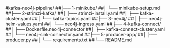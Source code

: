 #kafka-neo4j-pipeline/
##├── 1-minikube/
##│ └── minikube-setup.md
##├── 2-strimzi-kafka/
##│ ├── strimzi-install.yaml
##│ ├── kafka-cluster.yaml
##│ └── kafka-topics.yaml
##├── 3-neo4j/
##│ ├── neo4j-helm-values.yaml
##│ └── neo4j-ingress.yaml
##├── 4-kafka-connect/
##│ ├── Dockerfile.neo4j-connector
##│ ├── kafka-connect-cluster.yaml
##│ └── neo4j-sink-connector.yaml
##├── 5-producer-app/
##│ ├── producer.py
##│ └── requirements.txt
##└── README.md
